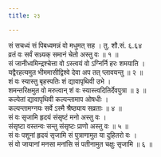 ```yaml
---
title: २३

---
```

सं सचध्वं सं पिबध्वमन्नं वो मधुमत् सह । तु. शौ.सं. ६.६४  
व्रतं वः सर्वं सध्र्यक् समानं चेतो अस्तु वः ॥ १ ॥  
सं जानीध्वमिन्द्रश्चेत्ता वो ऽस्त्वयं वो ऽग्निर्नि हरः शमयाति ।  
यद्वैरहत्यमुत भीममासीद्विश्वे देवा अप तत् प्लावयन्तु ॥ २ ॥  
शं वः स्यास्तु बृहस्पतिः शं द्यावापृथिवी उभे ।  
शमन्तरिक्षमुत वो मरुत्वान् शं वः स्यास्त्वदितिर्देवपुत्रा ॥ ३ ॥  
कल्पेतां द्यावापृथिवी कल्पन्तामाप ओषधीः ।  
कल्पन्तामग्नयः सर्वे ऽस्मै श्रैष्ठ्याय सव्रताः ॥ ४ ॥  
सं वः सृजामि हृदयं संसृष्टं मनो अस्तु वः ।  
संसृष्टा वस्तन्वः सन्तु संसृष्टः प्राणो अस्तु वः ॥ ५ ॥  
सं वः पशूनां हृदयं सृजामि सं पुत्राणामुत या दुहितरो वः ।  
सं वो जायानां मनसा मनांसि सं पतीनामुत चक्षुः सृजामि ॥ ६ ॥  
  